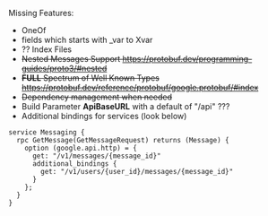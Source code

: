 Missing Features:
- OneOf
- fields which starts with _var to Xvar
- ?? Index Files
- ~~Nested Messages Support https://protobuf.dev/programming-guides/proto3/#nested~~
- ~~**FULL** Spectrum of Well Known Types https://protobuf.dev/reference/protobuf/google.protobuf/#index~~
- ~~Dependency management when needed~~ 
- Build Parameter **ApiBaseURL** with a default of "/api" ???
- Additional bindings for services (look below)

```
service Messaging {
  rpc GetMessage(GetMessageRequest) returns (Message) {
    option (google.api.http) = {
      get: "/v1/messages/{message_id}"
      additional_bindings {
        get: "/v1/users/{user_id}/messages/{message_id}"
      }
    };
  }
} 
```